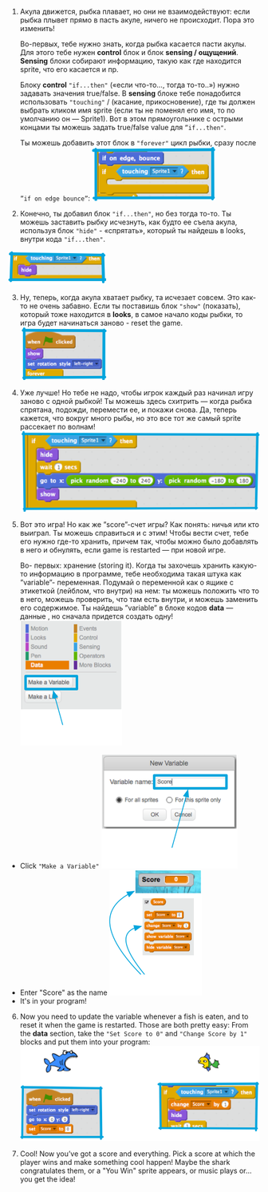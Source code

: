 
1. Акула движется, рыбка плавает, но они не взаимодействуют: если рыбка плывет прямо в пасть акуле, ничего не происходит. Пора это изменить!

   Во-первых, тебе нужно знать, когда рыбка касается пасти акулы. Для этого тебе нужен **control** блок и  блок **sensing / ощущений**. **Sensing** блоки собирают информацию, такую как где находится sprite, что его касается и пр.

   Блоку **control** `"if...then"` \(«если что-то..., тогда то-то..»\) нужно задавать значения true/false. В **sensing** блоке тебе понадобится использовать `"touching"` / (касание, прикосновение\), где ты должен выбрать кликом имя sprite \(если ты не поменял его имя, то по умолчанию он — Sprite1\). Вот в этом прямоугольнике с острыми концами ты можешь задать true/false value для `”if...then"`.
   
   Ты можешь добавить этот блок в `"forever"` цикл рыбки, сразу после `”if on edge bounce”`:
 ![](assets/catch1.png)

2. Конечно,  ты добавил блок  `"if...then"`, но без тогда то-то. Ты можешь заставить рыбку исчезнуть, как будто ее съела акула, используя блок `"hide"` - «спрятать», который ты найдешь в looks, внутри кода `"if...then"`.

 ![](assets/catch2.png)

3. Ну, теперь, когда акула хватает рыбку, та исчезает совсем. Это как-то не очень забавно. Если ты поставишь блок `"show"` \(показать\), который тоже находится в **looks**, в самое начало коды рыбки, то игра будет начинаться заново - reset the game. ![](assets/catch3.png)

4. Уже лучше!  Но тебе не надо, чтобы игрок каждый раз начинал игру заново с одной рыбкой! Ты можешь здесь схитрить — когда рыбка спрятана, подожди, перемести ее, и покажи снова. Да, теперь кажется, что вокруг много рыбы, но это все тот же самый sprite рассекает по волнам!
 ![](assets/catch4.png)

5. Вот это игра! Но как же ”score”-счет игры? Как понять: ничья или кто выиграл. Ты можешь справиться и с этим! Чтобы вести счет,  тебе его нужно где-то хранить, причем так, чтобы можно было добавлять в него и обнулять, если game is restarted — при новой игре. 

   Во- первых: хранение (storing it).  Когда ты захочешь хранить какую-то информацию в программе, тебе необходима такая штука как ”variable”- переменная. Подумай о переменной как о ящике с этикеткой (лейблом, что внутри) на нем: ты можешь положить что то в него, можешь проверить, что там есть внутри, и можешь заменить его содержимое. Ты найдешь  ”variable” в блоке кодов **data** — данные , но сначала придется создать одну!
 ![](assets/catch5.png)

 * Click `"Make a Variable"` ![](assets/catch6.png)
 * Enter "Score" as the name ![](assets/catch7.png)
 * It's in your program!


6. Now you need to update the variable whenever a fish is eaten, and to reset it when the game is restarted. Those are both pretty easy: From the **data** section, take the `"Set Score to 0"` and `"Change Score by 1"` blocks and put them into your program: ![](assets/catch8.png)


7. Cool! Now you’ve got a score and everything. Pick a score at which the player wins and make something cool happen! Maybe the shark congratulates them, or a "You Win" sprite appears, or music plays or... you get the idea!


